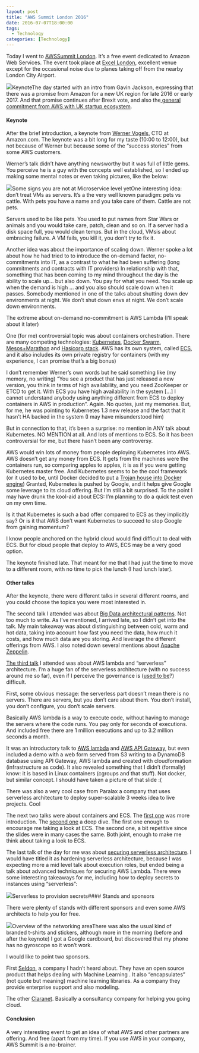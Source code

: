 ```yaml
---
layout: post
title: "AWS Summit London 2016"
date: 2016-07-07T18:00:00
tags:
  - Technology
categories: [Technology]
---
```


Today I went to [AWSSummit London](https://awssummit.london/). It’s a free event dedicated to Amazon Web Services. The event took place at [Excel London](http://excel.london/), excellent venue except for the occasional noise due to planes taking off from the nearby London City Airport.

![](/img/1*rpqnIPjIYSOEGlY_9oIMQg.jpeg)KeynoteThe day started with an intro from Gavin Jackson, expressing that there was a promise from Amazon for a new UK region for late 2016 or early 2017. And that promise continues after Brexit vote, and also the[ general commitment from AWS with UK startup ecosystem](http://www.theregister.co.uk/2016/07/07/amazon_on_brexit/).

#### Keynote

After the brief introduction, a keynote from [Werner Vogels](https://twitter.com/Werner), CTO at Amazon.com. The keynote was a bit long for my taste (10:00 to 12:00), but not because of Werner but because some of the “success stories” from some AWS customers.

Werner’s talk didn’t have anything newsworthy but it was full of little gems. You perceive he is a guy with the concepts well established, so I ended up making some mental notes or even taking pictures, like the below:

![](/img/1*9tK2MnQK0NL_eI4aA8gLaA.jpeg)Some signs you are not at Microservice level yetOne interesting idea: don’t treat VMs as servers. It’s a the very well known paradigm: pets vs cattle. With pets you have a name and you take care of them. Cattle are not pets.

Servers used to be like pets. You used to put names from Star Wars or animals and you would take care, patch, clean and so on. If a server had a disk space full, you would clean temps. But in the cloud, VMsis about embracing failure. A VM fails, you kill it, you don’t try to fix it.

Another idea was about the importance of scaling down. Werner spoke a lot about how he had tried to to introduce the on-demand factor, no-commitments into IT, as a contrast to what he had been suffering (long commitments and contracts with IT providers) In relationship with that, something that has been coming to my mind throughout the day is the ability to scale up… but also down. You pay for what you need. You scale up when the demand is high … and you also should scale down when it passes. Somebody mentioned in one of the talks about shutting down dev environments at night. We don’t shut down envs at night. We don’t scale down environments.

The extreme about on-demand no-commitment is AWS Lambda (I’ll speak about it later)

One (for me) controversial topic was about containers orchestration. There are many competing technologies: [Kubernetes](http://kubernetes.io/), [Docker Swarm](https://docs.docker.com/swarm/), [Mesos+Marathon](https://mesosphere.github.io/marathon/) and [Hasicorp stack](https://www.nomadproject.io/intro/vs/index.html). AWS has its own system, called [ECS](https://aws.amazon.com/ecs/getting-started/), and it also includes its own private registry for containers (with my experience, I can promise that’s a big bonus)

I don’t remember Werner’s own words but he said something like (my memory, no writing) “You see a product that has just released a new version, you think in terms of high availability, and you need ZooKeeper or ETCD to get it. With ECS you have high availability in the system […] I cannot understand anybody using anything different from ECS to deploy containers in AWS in production”. Again. No quotes, just my memories. But, for me, he was pointing to Kubernetes 1.3 new release and the fact that it hasn’t HA backed in the system (I may have misunderstood him)

But in connection to that, it’s been a surprise: no mention in ANY talk about Kubernetes. NO MENTION at all. And lots of mentions to ECS. So it has been controversial for me, but there hasn’t been any controversy.

AWS would win lots of money from people deploying Kubernetes into AWS. AWS doesn’t get any money from ECS. It gets from the machines were the containers run, so comparing apples to apples, it is as if you were getting Kubernetes master free. And Kubernetes seems to be the cool framework (or it used to be, until Docker decided to put a [Trojan house into Docker engine](https://docs.docker.com/engine/swarm/)) Granted, Kubernetes is pushed by Google, and it helps give Google some leverage to its cloud offering. But I’m still a bit surprised. To the point I may have drunk the kool-aid about ECS: I’m planning to do a quick test even on my own time.

Is it that Kubernetes is such a bad offer compared to ECS as they implicitly say? Or is it that AWS don’t want Kubernetes to succeed to stop Google from gaining momentum?

I know people anchored on the hybrid cloud would find difficult to deal with ECS. But for cloud people that deploy to AWS, ECS may be a very good option.

The keynote finished late. That meant for me that I had just the time to move to a different room, with no time to pick the lunch (I had lunch later).

#### Other talks

After the keynote, there were different talks in several different rooms, and you could choose the topics you were most interested in.

The second talk I attended was about [Big Data architectural patterns](https://awssummit.london/session/2016/c6864ede-390d-4477-bc65-ef57bd7c9f24). Not too much to write. As I’ve mentioned, I arrived late, so I didn’t get into the talk. My main takeaway was about distinguishing between cold, warm and hot data, taking into account how fast you need the data, how much it costs, and how much data are you storing. And leverage the different offerings from AWS. I also noted down several mentions about [Apache Zeppelin](https://zeppelin.apache.org/).

[The third talk](https://awssummit.london/session/2016/abb14293-271b-4b45-b52c-ca9b997556ed) I attended was about AWS lambda and “serverless” architecture. I’m a huge fan of the serverless architecture (with no success around me so far), even if I perceive the governance is ([used to be](http://serverless.com/)?) difficult.

First, some obvious message: the serverless part doesn’t mean there is no servers. There are servers, but you don’t care about them. You don’t install, you don’t configure, you don’t scale servers.

Basically AWS lambda is a way to execute code, without having to manage the servers where the code runs. You pay only for seconds of executions. And included free there are 1 million executions and up to 3.2 million seconds a month.

It was an introductory talk to [AWS lambda](https://aws.amazon.com/lambda/details/) and [AWS API Gateway](https://aws.amazon.com/api-gateway/), but even included a demo with a web form served from S3 writing to a DynamoDB database using API Gateway, AWS lambda and created with cloudformation (infrastructure as code). It also revealed something that I didn’t (formally) know: it is based in Linux containers (cgroups and that stuff). Not docker, but similar concept. I should have taken a picture of that slide :(

There was also a very cool case from Paralax a company that uses serverless architecture to deploy super-scalable 3 weeks idea to live projects. Cool

The next two talks were about containers and ECS. The [first one](https://awssummit.london/session/2016/716886b4-1bad-4ec4-9a32-0063e25e88f1) was more introduction. The [second one](https://awssummit.london/session/2016/76f8a463-f30a-455e-b817-d142afaddbd4) a deep dive. The first one enough to encourage me taking a look at ECS. The second one, a bit repetitive since the slides were in many cases the same. Both joint, enough to make me think about taking a look to ECS.

The last talk of the day for me was about [securing serverless architecture](https://awssummit.london/session/2016/c0d57c29-1990-4be8-9a87-2086d596d14a). I would have titled it as hardening serverless architecture, because I was expecting more a mid level talk about execution roles, but ended being a talk about advanced techniques for securing AWS Lambda. There were some interesting takeaways for me, including how to deploy secrets to instances using “serverless”:

![](/img/1*qtral1Pk0R0tgBeStwa03Q.jpeg)Serverless to provision secrets#### Stands and sponsors

There were plenty of stands with different sponsors and even some AWS architects to help you for free.

![](/img/1*AAS6KqsF8xXpum3Ba2_usQ.jpeg)Overview of the networking areaThere was also the usual kind of branded t-shirts and stickers, although more in the morning (before and after the keynote) I got a Google cardboard, but discovered that my phone has no gyroscope so it won’t work.

I would like to point two sponsors.

First [Seldon](http://www.seldon.io/), a company I hadn’t heard about. They have an open source product that helps dealing with Machine Learning . It also “encapsulates” (not quote but meaning) machine learning libraries. As a company they provide enterprise support and also modeling.

The other [Claranet](http://www.claranet.co.uk/). Basically a consultancy company for helping you going cloud.

#### Conclusion

A very interesting event to get an idea of what AWS and other partners are offering. And free (apart from my time). If you use AWS in your company, AWS Summit is a no-brainer.

